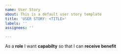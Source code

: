 ```yaml
---
name: User Story
about: This is a default user story template
title: 'USER STORY: <TITLE>'
labels: ''
assignees: ''

---
```


As a **role** I want **capabilty** so that I can **receive benefit**
